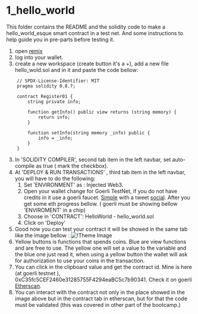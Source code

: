 # 1_hello_world
This folder contains the README and the solidity code to make a hello_world_esque smart contract in a test net.
And some instructions to help guide you in pre-parts before testing it.

<!-- guide to use REMIX, add some pictures too here. -->
1. open [remix](https://remix.ethereum.org/)
2. log into your wallet.
3. create a new workspace (create button it's a +), add a new file hello_wold.sol and in it and paste the code bellow:
```.sol
    // SPDX-License-Identifier: MIT
    pragma solidity 0.8.7;
    
    contract Register01 {
        string private info;
    
        function getInfo() public view returns (string memory) {
            return info;
        }
    
        function setInfo(string memory _info) public {
            info = _info;
        }
    }
```
3. In 'SOLIDITY COMPILER', second tab item in the left navbar, set auto-compile as true ( mark the checkbox). 
4. At 'DEPLOY & RUN TRANSACTIONS' , third tab item in the left navbar, you will have to do the following:
   1. Set 'ENVIRONMENT' as : Injected Web3.
   2. Open your wallet change for Goerli TestNet, if you do not have credits in it use a goerli faucet. [Simple](https://fauceth.komputing.org/?chain=5) with a tweet [social](https://goerli-faucet.mudit.blog/). After you get some eth progress bellow. ( goerli must be showing bellow 'ENVIROMENT' in a chip)
   3. Choose in 'CONTRACT': HelloWorld - hello_world.sol
   4. Click on 'Deploy'
5. Good now you can test your contract it will be showed in the same tab like the image bellow : ![!Theme Image](https://github.com/afa7789/EthereumRIO2022_solidity_showcase/resources/hello_world.pngg)
6. Yellow buttons is functions that spends coins. Blue are view functions and are free to use. The yellow one will set a value to the variable and the blue one just read it, when using a yellow button the wallet will ask for authorization to use your coins in the transaction.
7. You can click in the clipboard value and get the contract id. Mine is here (at goerli testnet ),  0xC35fc5CEF2460e31285755F4294eaBC5c7b90341. Check it on goerli [Etherscan](https://goerli.etherscan.io/address/0xC35fc5CEF2460e31285755F4294eaBC5c7b90341).
8. You can interact with the contract not only in the place showed in the image above but in the contract tab in etherscan, but for that the code must be validated (this was covered in other part of the bootcamp.)
